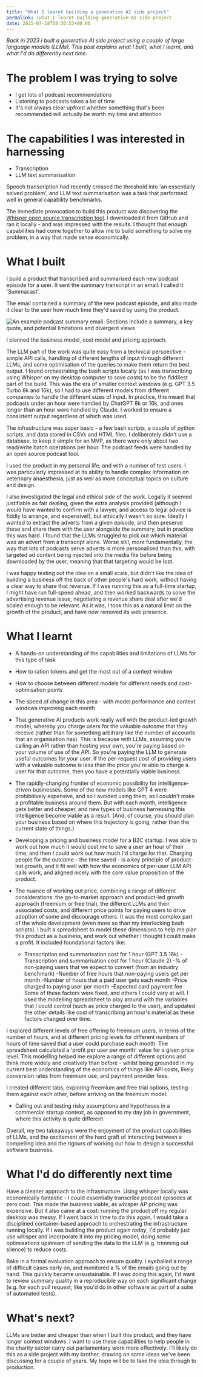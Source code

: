 ```yaml
---
title: "What I learnt building a generative AI side project"
permalink: /what-I-learnt-building-generative-AI-side-project
date: 2025-07-18T08:30:53+00:00
---
```


_Back in 2023 I built a generative AI side project using a couple of large language models (LLMs). This post explains what I built, what I learnt, and what I'd do differently next time._


# The problem I was trying to solve

- I get lots of podcast recommendations
- Listening to podcasts takes a lot of time
- It's not always clear upfront whether something that's been recommended will actually be worth my time and attention

# The capabilities I was interested in harnessing

- Transcription 
- LLM text summarisation

Speech transcription had recently crossed the threshold into 'an essentially solved problem', and LLM text summarisation was a task that performed well in general capability benchmarks.

The immediate provocation to build this product was discovering the [Whisper open source transcription tool](https://github.com/openai/whisper). I downloaded it from GitHub and ran it locally - and was impressed with the results. I thought that enough capabilities had come together to allow me to build something to solve my problem, in a way that made sense economically.

# What I built

I build a product that transcribed and summarised each new podcast episode for a user. It sent the summary transcript in an email. I called it 'Summacast'.

The email contained a summary of the new podcast episode, and also made it clear to the user how much time they'd saved by using the product.

![An example podcast summary email. Sections include a summary, a key quote, and potential limitations and divergent views](https://github.com/martinlugton/martinlugton.github.io/blob/main/example-summacast.png?raw=true)

I planned the business model, cost model and pricing approach.

The LLM part of the work was quite easy from a technical perspective - simple API calls, handling of different lengths of input through different LLMs, and some optimisation of the queries to make them return the best output. I found orchestrating the bash scripts locally (as I was transcribing using Whisper on my desktop computer to save costs) to be the fiddliest part of the build. This was the era of smaller context windows (e.g. GPT 3.5 Turbo 8k and 16k), so I had to use different models from different companies to handle the different sizes of input. In practice, this meant that podcasts under an hour were handled by ChatGPT 8k or 16k, and ones longer than an hour were handled by Claude. I worked to ensure a consistent output regardless of which was used.

The infrastructure was super basic - a few bash scripts, a couple of python scripts, and data stored in CSVs and HTML files. I deliberately didn't use a database, to keep it simple for an MVP, as there were only about two read/write batch operations per hour. The podcast feeds were handled by an open source podcast tool.

I used the product in my personal life, and with a number of test users. I was particularly impressed at its ability to handle complex information on veterinary anaesthesia, just as well as more conceptual topics on culture and design.

I also investigated the legal and ethical side of the work. Legally it seemed justifiable as fair dealing, given the extra analysis provided (although I would have wanted to confirm with a lawyer, and access to legal advice is fiddly to arrange, and expensive!), but ethically I wasn't so sure. Ideally I wanted to extract the adverts from a given episode, and then preserve these and share them with the user alongside the summary, but in practice this was hard. I found that the LLMs struggled to pick out which material was an advert from a transcript alone. Worse still, more fundamentally, the way that lots of podcasts serve adverts is more personalised than this, with targeted ad content being injected into the media file before being downloaded by the user, meaning that that targeting would be lost. 

I was happy testing out the idea on a small scale, but didn't like the idea of building a business off the back of other people's hard work, without having a clear way to share that revenue. If I was running this as a full-time startup, I might have run full-speed ahead, and then worked backwards to solve the advertising revenue issue, negotiating a revenue share deal after we'd scaled enough to be relevant. As it was, I took this as a natural limit on the growth of the product, and have now removed its web presence.

# What I learnt

- A hands-on understanding of the capabilities and limitations of LLMs for this type of task

- How to ration tokens and get the most out of a context window

- How to choose between different models for different needs and cost-optimisation points

- The speed of change in this area - with model performance and context windows improving each month

- That generative AI products work really well with the product-led growth model, whereby you charge users for the valuable outcome that they receive (rather than for something arbitrary like the number of accounts that an organisation has). This is because with LLMs, assuming you're calling an API rather than hosting your own, you're paying based on your volume of use of the API. So you're paying the LLM to generate useful outcomes for your user. If the per-request cost of providing users with a valuable outcome is less than the price you're able to charge a user for that outcome, then you have a potentially viable business.

- The rapidly-changing frontier of economic possibility for intelligence-driven businesses. Some of the new models like GPT 4 were prohibitively expensive, and so I avoided using them, as I couldn't make a profitable business around them. But with each month, intelligence gets better and cheaper, and new types of business harnessing this intelligence become viable as a result. (And, of course, you should plan your business based on where this trajectory is going, rather than the current state of things.)

- Developing a pricing and business model for a B2C startup. I was able to work out how much it would cost me to save a user an hour of their time, and then I could work out how much I'd charge for that. Charging people for the outcome - the time saved - is a key principle of product-led growth, and it fit well with how the economics of per-user LLM API calls work, and aligned nicely with the core value proposition of the product.

- The nuance of working out price, combining a range of different considerations: the go-to-market approach and product-led growth approach (freemium or free trial), the different LLMs and their associated costs, and different price points for paying users to drive adoption of some and discourage others. It was the most complex part of the whole development (even more so than my interlocking bash scripts). I built a spreadsheet to model these dimensions to help me plan this product as a business, and work out whether I thought I could make a profit. It included foundational factors like:
  - Transcription and summarisation cost for 1 hour (GPT 3.5 16k)
  -Transcription and summarisation cost for 1 hour (Claude 2)
  -% of non-paying users that we expect to convert (from an industry benchmark)
  -Number of free hours that non-paying users get per month
  -Number of hours that a paid user gets each month
  -Price charged to paying user per month
  -Expected card payment fee
Some of these factors were fixed, and others I could vary at will. I used the modelling spreadsheet to play around with the variables that I could control (such as price charged to the user), and updated the other details like cost of transcribing an hour's material as these factors changed over time.

I explored different levels of free offering to freemium users, in terms of the number of hours, and at different pricing levels for different numbers of hours of time saved that a user could purchase each month. The spreadsheet calculated a 'profit per user per month' value for a given price level.
This modelling helped me explore a range of different options and think more widely and creatively than before - whilst being grounded in my current best understanding of the economics of things like API costs, likely conversion rates from freemium use, and payment provider fees.

I created different tabs, exploring freemium and free trial options, testing them against each other, before arriving on the freemium model.

- Calling out and testing risky assumptions and hypotheses in a commercial startup context, as opposed to my day job in government, where this activity is quite different

Overall, my two takeaways were the enjoyment of the product capabilities of LLMs, and the excitement of the hard graft of interacting between a compelling idea and the rigours of working out how to design a successful software business.

# What I'd do differently next time

Have a cleaner approach to the infrastructure. Using whisper locally was economically fantastic - I could essentially transcribe podcast episodes at zero cost. This made the business viable, as whisper AP pricing was expensive. But it also came at a cost: running the product off my regular desktop was messy. If I went back in time to do this again, I would take a disciplined container-based approach to orchestrating the infrastructure running locally. If I was building the product again _today_, I'd probably just use whisper and incorporate it into my pricing model, doing some optimisations upstream of sending the data to the LLM (e.g. trimming out silence) to reduce costs.

Bake in a formal evaluation approach to ensure quality. I eyeballed a range of difficult cases early on, and monitored a % of the emails going out by hand. This quickly became unsustainable. If I was doing this again, I'd want to review summary quality in a reproducible way on each significant change (e.g. for each pull request, like you'd do in other software as part of a suite of automated tests).

# What's next?

LLMs are better and cheaper than when I built this product, and they have longer context windows. I want to use these capabilities to help people in the charity sector carry out parliamentary work more effectively. I'll likely do this as a side project with my brother, drawing on some ideas we've been discussing for a couple of years. My hope will be to take the idea through to production.